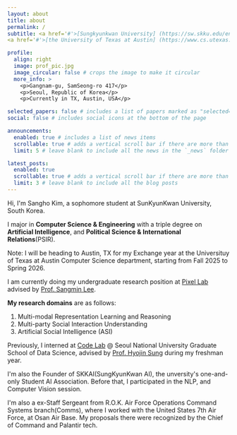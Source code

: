 ```yaml
---
layout: about
title: about
permalink: /
subtitle: <a href='#'>[Sungkyunkwan University] (https://sw.skku.edu/eng_sw/index.do)</a>. Seoul, South Korea
<a href='#'>[the University of Texas at Austin] (https://www.cs.utexas.edu/)</a>. Austin, Texas

profile:
  align: right
  image: prof_pic.jpg
  image_circular: false # crops the image to make it circular
  more_info: >
    <p>Gangnam-gu, SamSeong-ro 417</p>
    <p>Seoul, Republic of Korea</p>
    <p>Currently in TX, Austin, USA</p>

selected_papers: false # includes a list of papers marked as "selected={true}"
social: false # includes social icons at the bottom of the page

announcements:
  enabled: true # includes a list of news items
  scrollable: true # adds a vertical scroll bar if there are more than 3 news items
  limit: 5 # leave blank to include all the news in the `_news` folder

latest_posts:
  enabled: true
  scrollable: true # adds a vertical scroll bar if there are more than 3 new posts items
  limit: 3 # leave blank to include all the blog posts
---
```


Hi, I'm Sangho Kim, a sophomore student at SunKyunKwan University, South Korea.

I major in **Computer Science & Engineering** with a triple degree on
**Artificial Intelligence**, and **Political Science & International Relations**(PSIR).

Note: I will be heading to Austin, TX for my Exchange year at the Universituy of Texas at Austin Computer Science department, starting from Fall 2025 to Spring 2026.

I am currently doing my undergraduate research position at [Pixel Lab](https://sites.google.com/view/pixel-lab-ai/home?authuser=0) advised by [Prof. Sangmin Lee](https://sites.google.com/view/sangmin-lee/home).

**My research domains** are as follows:

1. Multi-modal Representation Learning and Reasoning
2. Multi-party Social Interaction Understanding
3. Artificial Social Intelligence (ASI)

Previously, I interned at [Code Lab](https://codelab.snu.ac.kr/) @ Seoul National University Graduate School of Data Science, advised by [Prof. Hyojin Sung](https://codelab.snu.ac.kr/people) during my freshman year.

I'm also the Founder of SKKAI(SungKyunKwan AI), the unversity's one-and-only Student AI Association. Before that, I participated in the NLP, and Computer Vision session.

I'm also a ex-Staff Sergeant from R.O.K. Air Force Operations Command Systems branch(Comms), where I worked with the United States 7th Air Force, at Osan Air Base. My proposals there were recognized by the Chief of Command and Palantir tech.

